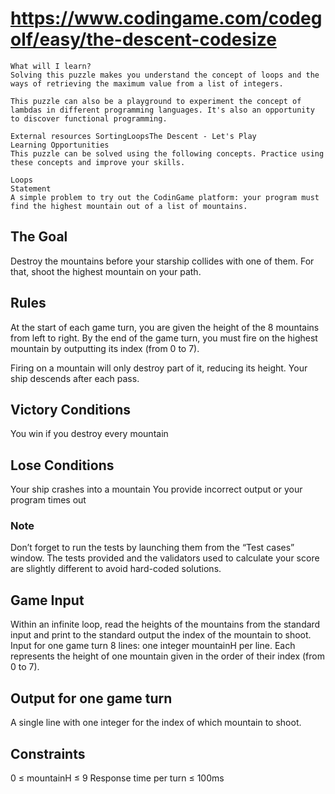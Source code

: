 # <https://www.codingame.com/codegolf/easy/the-descent-codesize>

```text
What will I learn?
Solving this puzzle makes you understand the concept of loops and the ways of retrieving the maximum value from a list of integers.

This puzzle can also be a playground to experiment the concept of lambdas in different programming languages. It's also an opportunity to discover functional programming.

External resources SortingLoopsThe Descent - Let's Play
Learning Opportunities
This puzzle can be solved using the following concepts. Practice using these concepts and improve your skills.

Loops
Statement
A simple problem to try out the CodinGame platform: your program must find the highest mountain out of a list of mountains.
```

## The Goal

Destroy the mountains before your starship collides with one of them. For that, shoot the highest mountain on your path.

## Rules

At the start of each game turn, you are given the height of the 8 mountains from left to right.
By the end of the game turn, you must fire on the highest mountain by outputting its index (from 0 to 7).

Firing on a mountain will only destroy part of it, reducing its height. Your ship descends after each pass.

## Victory Conditions

You win if you destroy every mountain

## Lose Conditions

Your ship crashes into a mountain
You provide incorrect output or your program times out
### Note

Don’t forget to run the tests by launching them from the “Test cases” window. The tests provided and the validators used to calculate your score are slightly different to avoid hard-coded solutions.

## Game Input

Within an infinite loop, read the heights of the mountains from the standard input and print to the standard output the index of the mountain to shoot.
Input for one game turn
8 lines: one integer mountainH per line. Each represents the height of one mountain given in the order of their index (from 0 to 7).

## Output for one game turn

A single line with one integer for the index of which mountain to shoot.

## Constraints

0 ≤ mountainH ≤ 9
Response time per turn ≤ 100ms